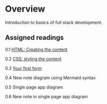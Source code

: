 # Overview

Introduction to basics of full stack development. 

## Assigned readings

0.1 [HTML: Creating the content](https://developer.mozilla.org/en-US/docs/Learn_web_development/Getting_started/Your_first_website/Creating_the_content)

0.2 [CSS: styling the content](https://developer.mozilla.org/en-US/docs/Learn_web_development/Getting_started/Your_first_website/Styling_the_content)

0.3 [Your first form](https://developer.mozilla.org/en-US/docs/Learn_web_development/Extensions/Forms/Your_first_form)

0.4 New note diagram using Mermaid syntax

0.5 Single page app diagram

0.6 New note in single page app diagram 